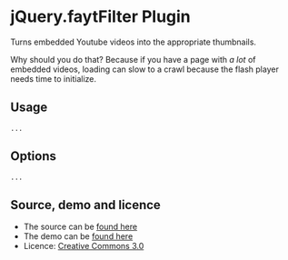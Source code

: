 # jQuery.faytFilter Plugin

Turns embedded Youtube videos into the appropriate thumbnails. 

Why should you do that? Because if you have a page with *a lot* of embedded videos, loading can slow to a crawl because the flash player needs time to initialize.

## Usage

    ...

## Options

    ...


## Source, demo and licence

* The source can be [found here](http://github.com/schnalle/jQuery.fn.faytFilter)
* The demo can be [found here](http://faytfilter.tapirpirates.net/)
* Licence: [Creative Commons 3.0](http://creativecommons.org/licenses/by/3.0/)